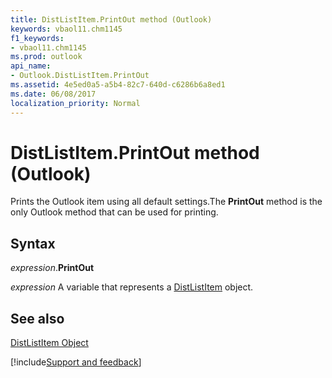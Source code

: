 ```yaml
---
title: DistListItem.PrintOut method (Outlook)
keywords: vbaol11.chm1145
f1_keywords:
- vbaol11.chm1145
ms.prod: outlook
api_name:
- Outlook.DistListItem.PrintOut
ms.assetid: 4e5ed0a5-a5b4-82c7-640d-c6286b6a8ed1
ms.date: 06/08/2017
localization_priority: Normal
---
```



# DistListItem.PrintOut method (Outlook)

Prints the Outlook item using all default settings.The  **PrintOut** method is the only Outlook method that can be used for printing.


## Syntax

_expression_.**PrintOut**

_expression_ A variable that represents a [DistListItem](Outlook.DistListItem.md) object.


## See also


[DistListItem Object](Outlook.DistListItem.md)

[!include[Support and feedback](~/includes/feedback-boilerplate.md)]